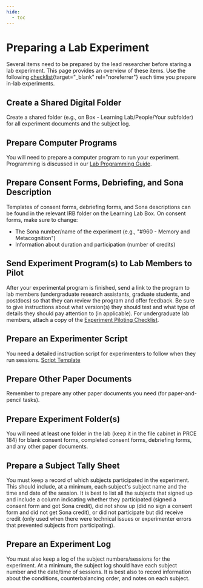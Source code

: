 ```yaml
---
hide:
  - toc
---
```


# Preparing a Lab Experiment

Several items need to be prepared by the lead researcher before staring a lab experiment. This page provides an overview of these items. Use the following [checklist](../../downloads/checklist_PreparingLabExperiments.pdf){target="\_blank" rel="noreferrer"} each time you prepare in-lab experiments.

## Create a Shared Digital Folder

Create a shared folder (e.g., on Box - Learning Lab/People/Your subfolder) for all experiment documents and the subject log.

## Prepare Computer Programs

You will need to prepare a computer program to run your experiment. Programming is discussed in our [Lab Programming Guide](../programming-guide/programs.md).

## Prepare Consent Forms, Debriefing, and Sona Description

Templates of consent forms, debriefing forms, and Sona descriptions can be found in the relevant IRB folder on the Learning Lab Box. On consent forms, make sure to change:

- The Sona number/name of the experiment (e.g., "#960 - Memory and Metacognition")
- Information about duration and participation (number of credits)

## Send Experiment Program(s) to Lab Members to Pilot

After your experimental program is finished, send a link to the program to lab members (undergraduate research assistants, graduate students, and postdocs) so that they can review the program and offer feedback. Be sure to give instructions about what version(s) they should test and what type of details they should pay attention to (in applicable). For undergraduate lab members, attach a copy of the [Experiment Piloting Checklist](../../downloads/checklist_PilotingExperiments.pdf).

## Prepare an Experimenter Script

You need a detailed instruction script for experimenters to follow when they run sessions. [Script Template](../../downloads/script_390.docx)

## Prepare Other Paper Documents

Remember to prepare any other paper documents you need (for paper-and-pencil tasks).

## Prepare Experiment Folder(s)

You will need at least one folder in the lab (keep it in the file cabinet in PRCE 184) for blank consent forms, completed consent forms, debriefing forms, and any other paper documents.

## Prepare a Subject Tally Sheet

You must keep a record of which subjects participated in the experiment. This should include, at a minimum, each subject's subject name and the time and date of the session. It is best to list all the subjects that signed up and include a column indicating whether they participated (signed a consent form and got Sona credit), did not show up (did no sign a consent form and did not get Sona credit), or did not participate but did receive credit (only used when there were technical issues or experimenter errors that prevented subjects from participating).  

## Prepare an Experiment Log

You must also keep a log of the subject numbers/sessions for the experiment. At a minimum, the subject log should have each subject number and the date/time of sessions. It is best also to record information about the conditions, counterbalancing order, and notes on each subject.

